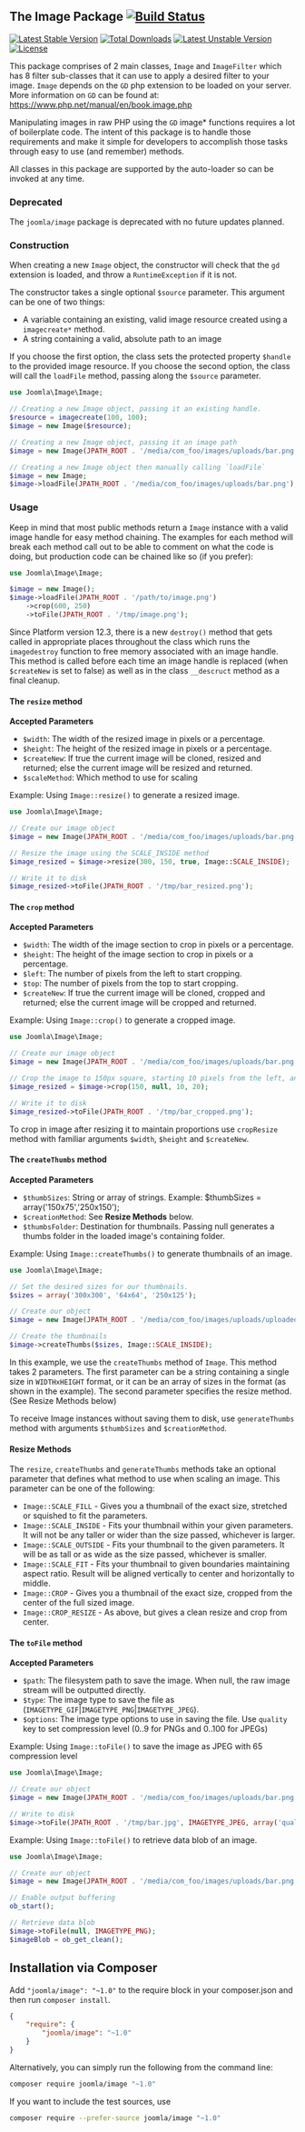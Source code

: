 ## The Image Package [![Build Status](https://ci.joomla.org/api/badges/joomla-framework/image/status.svg)](https://ci.joomla.org/joomla-framework/image)

[![Latest Stable Version](https://poser.pugx.org/joomla/image/v/stable)](https://packagist.org/packages/joomla/image)
[![Total Downloads](https://poser.pugx.org/joomla/image/downloads)](https://packagist.org/packages/joomla/image)
[![Latest Unstable Version](https://poser.pugx.org/joomla/image/v/unstable)](https://packagist.org/packages/joomla/image)
[![License](https://poser.pugx.org/joomla/image/license)](https://packagist.org/packages/joomla/image)

This package comprises of 2 main classes, `Image` and `ImageFilter` which has 8 filter sub-classes that it can use to apply a desired filter to your image. `Image` depends on the `GD` php extension to be loaded on your server. More information on `GD` can be found at: https://www.php.net/manual/en/book.image.php

Manipulating images in raw PHP using the `GD` image* functions requires a lot of boilerplate code. The intent of this package is to handle those requirements and make it simple for developers to accomplish those tasks through easy to use (and remember) methods.

All classes in this package are supported by the auto-loader so can be invoked at any time.

### Deprecated

The `joomla/image` package is deprecated with no future updates planned.

### Construction

When creating a new `Image` object, the constructor will check that the `gd` extension is loaded, and throw a `RuntimeException` if it is not.

The constructor takes a single optional `$source` parameter. This argument can be one of two things:

- A variable containing an existing, valid image resource created using a `imagecreate*` method.
- A string containing a valid, absolute path to an image

If you choose the first option, the class sets the protected property `$handle` to the provided image resource.
If you choose the second option, the class will call the `loadFile` method, passing along the `$source` parameter.

```php
use Joomla\Image\Image;

// Creating a new Image object, passing it an existing handle.
$resource = imagecreate(100, 100);
$image = new Image($resource);

// Creating a new Image object, passing it an image path
$image = new Image(JPATH_ROOT . '/media/com_foo/images/uploads/bar.png');

// Creating a new Image object then manually calling `loadFile`
$image = new Image;
$image->loadFile(JPATH_ROOT . '/media/com_foo/images/uploads/bar.png');
```

### Usage

Keep in mind that most public methods return a `Image` instance with a valid image handle for easy method chaining. The examples for each method will break each method call out to be able to comment on what the code is doing, but production code can be chained like so (if you prefer):

```php
use Joomla\Image\Image;

$image = new Image();
$image->loadFile(JPATH_ROOT . '/path/to/image.png')
	->crop(600, 250)
	->toFile(JPATH_ROOT . '/tmp/image.png');
```

Since Platform version 12.3, there is a new `destroy()` method that gets called in appropriate places throughout the class which runs the `imagedestroy` function to free memory associated with an image handle. This method is called before each time an image handle is replaced (when `$createNew` is set to false) as well as in the class `__descruct` method as a final cleanup.

#### The `resize` method
__Accepted Parameters__

- `$width`: The width of the resized image in pixels or a percentage.
- `$height`: The height of the resized image in pixels or a percentage.
- `$createNew`: If true the current image will be cloned, resized and returned; else the current image will be resized and returned.
- `$scaleMethod`: Which method to use for scaling

Example: Using `Image::resize()` to generate a resized image.

```php
use Joomla\Image\Image;

// Create our image object
$image = new Image(JPATH_ROOT . '/media/com_foo/images/uploads/bar.png');

// Resize the image using the SCALE_INSIDE method
$image_resized = $image->resize(300, 150, true, Image::SCALE_INSIDE);

// Write it to disk
$image_resized->toFile(JPATH_ROOT . '/tmp/bar_resized.png');

```


#### The `crop` method
__Accepted Parameters__

- `$width`: The width of the image section to crop in pixels or a percentage.
- `$height`: The height of the image section to crop in pixels or a percentage.
- `$left`: The number of pixels from the left to start cropping.
- `$top`: The number of pixels from the top to start cropping.
- `$createNew`: If true the current image will be cloned, cropped and returned; else the current image will be cropped and returned.

Example: Using `Image::crop()` to generate a cropped image.

```php
use Joomla\Image\Image;

// Create our image object
$image = new Image(JPATH_ROOT . '/media/com_foo/images/uploads/bar.png');

// Crop the image to 150px square, starting 10 pixels from the left, and 20 pixels from the top
$image_resized = $image->crop(150, null, 10, 20);

// Write it to disk
$image_resized->toFile(JPATH_ROOT . '/tmp/bar_cropped.png');
```

To crop in image after resizing it to maintain proportions use `cropResize` method with familiar arguments `$width`, `$height` and `$createNew`.


#### The `createThumbs` method
__Accepted Parameters__

- `$thumbSizes`: String or array of strings. Example: $thumbSizes = array('150x75','250x150');
- `$creationMethod`: See __Resize Methods__ below.
- `$thumbsFolder`: Destination for thumbnails. Passing null generates a thumbs folder in the loaded image's containing folder.

Example: Using `Image::createThumbs()` to generate thumbnails of an image.

```php
use Joomla\Image\Image;

// Set the desired sizes for our thumbnails.
$sizes = array('300x300', '64x64', '250x125');

// Create our object
$image = new Image(JPATH_ROOT . '/media/com_foo/images/uploads/uploadedImage.jpg');

// Create the thumbnails
$image->createThumbs($sizes, Image::SCALE_INSIDE);
```

In this example, we use the `createThumbs` method of `Image`. This method takes 2 parameters. The first parameter can be a string containing a single size in `WIDTHxHEIGHT` format, or it can be an array of sizes in the format (as shown in the example). The second parameter specifies the resize method. (See Resize Methods below)

To receive Image instances without saving them to disk, use `generateThumbs` method with arguments `$thumbSizes` and `$creationMethod`.


#### Resize Methods

The `resize`, `createThumbs` and `generateThumbs` methods take an optional parameter that defines what method to use when scaling an image.
This parameter can be one of the following:

- `Image::SCALE_FILL` - Gives you a thumbnail of the exact size, stretched or squished to fit the parameters.
- `Image::SCALE_INSIDE` - Fits your thumbnail within your given parameters. It will not be any taller or wider than the size passed, whichever is larger.
- `Image::SCALE_OUTSIDE` - Fits your thumbnail to the given parameters. It will be as tall or as wide as the size passed, whichever is smaller.
- `Image::SCALE_FIT` - Fits your thumbnail to given boundaries maintaining aspect ratio. Result will be aligned vertically to center and horizontally to middle.
- `Image::CROP` - Gives you a thumbnail of the exact size, cropped from the center of the full sized image.
- `Image::CROP_RESIZE` - As above, but gives a clean resize and crop from center.


#### The `toFile` method
__Accepted Parameters__

- `$path`: The filesystem path to save the image.
           When null, the raw image stream will be outputted directly.
- `$type`: The image type to save the file as (`IMAGETYPE_GIF`|`IMAGETYPE_PNG`|`IMAGETYPE_JPEG`).
- `$options`: The image type options to use in saving the file.
              Use `quality` key to set compression level (0..9 for PNGs and 0..100 for JPEGs)

Example: Using `Image::toFile()` to save the image as JPEG with 65 compression level

```php
use Joomla\Image\Image;

// Create our object
$image = new Image(JPATH_ROOT . '/media/com_foo/images/uploads/bar.png');

// Write to disk
$image->toFile(JPATH_ROOT . '/tmp/bar.jpg', IMAGETYPE_JPEG, array('quality' => 65));

```

Example: Using `Image::toFile()` to retrieve data blob of an image.

```php
use Joomla\Image\Image;

// Create our object
$image = new Image(JPATH_ROOT . '/media/com_foo/images/uploads/bar.png');

// Enable output buffering
ob_start();

// Retrieve data blob
$image->toFile(null, IMAGETYPE_PNG);
$imageBlob = ob_get_clean();
```


## Installation via Composer

Add `"joomla/image": "~1.0"` to the require block in your composer.json and then run `composer install`.

```json
{
	"require": {
		"joomla/image": "~1.0"
	}
}
```

Alternatively, you can simply run the following from the command line:

```sh
composer require joomla/image "~1.0"
```

If you want to include the test sources, use

```sh
composer require --prefer-source joomla/image "~1.0"
```

